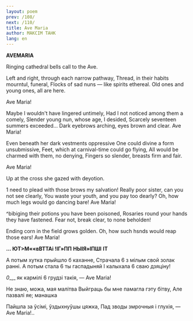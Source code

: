 ```yaml
---
layout: poem
prev: /108/
next: /110/
title: Ave Maria
author: МАКСІМ ТАНК
lang: en
---
```



 
**AVEMARIA**

Ringing cathedral bells call to the Ave.

Left and right, through each narrow pathway, Thread, in their habits mourntul, funeral, Flocks of sad nuns — like spirits ethereal. Old ones and young ones, all are here.

Ave Maria!

Maybe I wouldn't have lingered untimely, Had I not noticed among them a comely, Slender young nun, whose age, I desided, Scarcely seventeen summers exceeded... Dark eyebrows arching, eyes brown and clear. Ave Maria!

Even beneath her dark vestments oppressive One could divine a form unsubmissive, Feet, which at carnival-time could go flying, All would be charmed with them, no denying, Fingers so slender, breasts firm and fair.

Ave Maria!

Up at the cross she gazed with deyotion.

1 need to plead with those brows my salvation! Really poor sister, can you not see clearly, You waste your youth, and you pay too dearly? Oh, how much legs would go dancing bare! Ave Maria!

^bibiging their potions you have been poisoned, Rosaries round your hands they have fastened. Fear not, break clear, to none beholden!

Ending corn in the field grows golden. Oh, how such hsnds would reap those ears! Ave Maria!

**... ЮТ>М««вВТТАі !****І****Г»ПП**  **НЫІЯ»****І****ПШІ**  **IT**

А потым хутка прыйшло б каханне, Страчала 6 з мілым свой золак ранні. А потым стала 6 ты гаспадыняй I калыхала 6 сваю дзяціну!

_0__,_ як кармілі 6 грудзі такія, — Ave Maria!

He знаю, можа, мая малітва Выйграць бы мне памагла гэту бітву, Але пазвалі яе; манашка

Пайшла за ўсімі, ўздыхнуўшы цяжка, Пад зводы змрочныя і глухія, — Ave Maria!..
